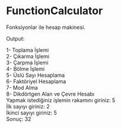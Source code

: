 # FunctionCalculator
Fonksiyonlar ile hesap makinesi.

Output: 

1- Toplama İşlemi </br >
2- Çıkarma İşlemi </br >
3- Çarpma İşlemi </br >
4- Bölme İşlemi </br >
5- Üslü Sayı Hesaplama </br >
6- Faktöriyel Hesaplama </br >
7- Mod Alma </br >
8- Dikdörtgen Alan ve Çevre Hesabı </br >
Yapmak istediğiniz işlemin rakamını giriniz: 5 </br >
İlk sayıyı giriniz: 2 </br >
İkinci sayıyı giriniz: 5 </br >
Sonuç: 32 </br >
